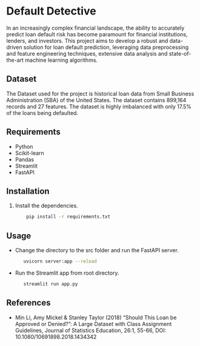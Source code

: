 # Default Detective

In an increasingly complex financial landscape, the ability to accurately predict loan default risk has become paramount for financial institutions, lenders, and investors. This project aims to develop a robust and data-driven solution for loan default prediction, leveraging data preprocessing and feature engineering techniques, extensive data analysis and state-of-the-art machine learning algorithms. 

## Dataset
The Dataset used for the project is historical loan data from Small Business Administration (SBA) of the United States. The dataset contains 899,164 records and 27 features. The dataset is highly imbalanced with only 17.5% of the loans being defaulted. 

## Requirements

- Python
- Scikit-learn
- Pandas
- Streamlit
- FastAPI

## Installation

1. Install the dependencies.

    ```sh
        pip install -r requirements.txt 
    ```

## Usage

- Change the directory to the src folder and run the FastAPI server.
    
     ```sh
        uvicorn server:app --reload 
     ```

- Run the Streamlit app from root directory.

     ```sh
        streamlit run app.py 
     ```

## References

- Min Li, Amy Mickel & Stanley Taylor (2018) “Should This Loan be Approved or Denied?”: A Large Dataset with Class Assignment Guidelines, Journal of Statistics Education, 26:1, 55-66, DOI: 10.1080/10691898.2018.1434342
